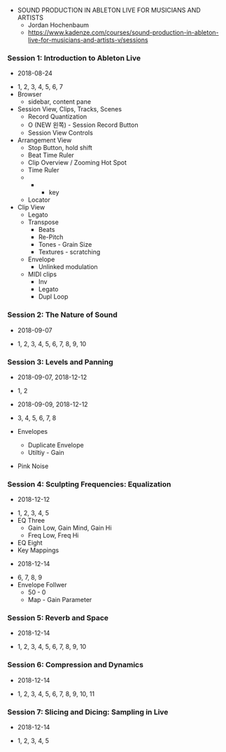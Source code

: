 * SOUND PRODUCTION IN ABLETON LIVE FOR MUSICIANS AND ARTISTS
  - Jordan Hochenbaum
  - https://www.kadenze.com/courses/sound-production-in-ableton-live-for-musicians-and-artists-v/sessions


### Session 1: Introduction to Ableton Live
  * 2018-08-24
  - 1, 2, 3, 4, 5, 6, 7
  - Browser
    - sidebar, content pane
  - Session View, Clips, Tracks, Scenes
    - Record Quantization
    - O (NEW 왼쪽) - Session Record Button
    - Session View Controls
  - Arrangement View
    - Stop Button, hold shift
    - Beat Time Ruler
    - Clip Overview / Zooming Hot Spot
    - Time Ruler
    - + - key
    - Locator
  - Clip View
    - Legato
    - Transpose
      - Beats
      - Re-Pitch
      - Tones - Grain Size
      - Textures - scratching
    - Envelope
      - Unlinked modulation
    - MIDI clips
      - Inv
      - Legato
      - Dupl Loop


### Session 2: The Nature of Sound
  * 2018-09-07
  - 1, 2, 3, 4, 5, 6, 7, 8, 9, 10


### Session 3: Levels and Panning
  * 2018-09-07, 2018-12-12
  - 1, 2

  * 2018-09-09, 2018-12-12
  - 3, 4, 5, 6, 7, 8

  - Envelopes
    - Duplicate Envelope
    - Utiltiy - Gain

  - Pink Noise


### Session 4: Sculpting Frequencies: Equalization
  * 2018-12-12
  - 1, 2, 3, 4, 5
  - EQ Three
    - Gain Low, Gain Mind, Gain Hi
    - Freq Low, Freq Hi
  - EQ Eight
  - Key Mappings

  * 2018-12-14
  - 6, 7, 8, 9
  - Envelope Follwer
    - 50 - 0
    - Map - Gain Parameter


### Session 5: Reverb and Space
  * 2018-12-14
  - 1, 2, 3, 4, 5, 6, 7, 8, 9, 10


### Session 6: Compression and Dynamics
  * 2018-12-14
  - 1, 2, 3, 4, 5, 6, 7, 8, 9, 10, 11


### Session 7: Slicing and Dicing: Sampling in Live
  * 2018-12-14
  - 1, 2, 3, 4, 5

